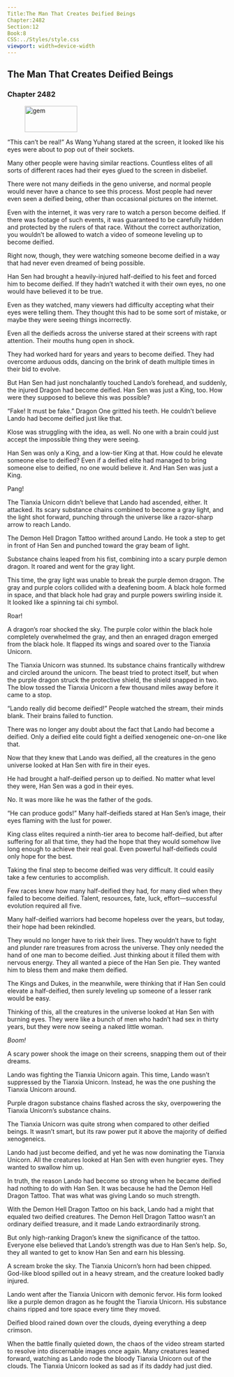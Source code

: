 ```yaml
---
Title:The Man That Creates Deified Beings 
Chapter:2482 
Section:12 
Book:8 
CSS:../Styles/style.css 
viewport: width=device-width
---
```

  
## The Man That Creates Deified Beings
### Chapter 2482
  
<figure>
	<img src="../Images/gem.gif" alt="gem" id="gem" width="120" height="60" />
</figure>
  

  
“This can’t be real!” As Wang Yuhang stared at the screen, it looked like his eyes were about to pop out of their sockets.

Many other people were having similar reactions. Countless elites of all sorts of different races had their eyes glued to the screen in disbelief.

There were not many deifieds in the geno universe, and normal people would never have a chance to see this process. Most people had never even seen a deified being, other than occasional pictures on the internet.

Even with the internet, it was very rare to watch a person become deified. If there was footage of such events, it was guaranteed to be carefully hidden and protected by the rulers of that race. Without the correct authorization, you wouldn’t be allowed to watch a video of someone leveling up to become deified.

Right now, though, they were watching someone become deified in a way that had never even dreamed of being possible.

Han Sen had brought a heavily-injured half-deified to his feet and forced him to become deified. If they hadn’t watched it with their own eyes, no one would have believed it to be true.

Even as they watched, many viewers had difficulty accepting what their eyes were telling them. They thought this had to be some sort of mistake, or maybe they were seeing things incorrectly.

Even all the deifieds across the universe stared at their screens with rapt attention. Their mouths hung open in shock.

They had worked hard for years and years to become deified. They had overcome arduous odds, dancing on the brink of death multiple times in their bid to evolve.

But Han Sen had just nonchalantly touched Lando’s forehead, and suddenly, the injured Dragon had become deified. Han Sen was just a King, too. How were they supposed to believe this was possible?

“Fake! It must be fake.” Dragon One gritted his teeth. He couldn’t believe Lando had become deified just like that.

Klose was struggling with the idea, as well. No one with a brain could just accept the impossible thing they were seeing.

Han Sen was only a King, and a low-tier King at that. How could he elevate someone else to deified? Even if a deified elite had managed to bring someone else to deified, no one would believe it. And Han Sen was just a King.

Pang!

The Tianxia Unicorn didn’t believe that Lando had ascended, either. It attacked. Its scary substance chains combined to become a gray light, and the light shot forward, punching through the universe like a razor-sharp arrow to reach Lando.

The Demon Hell Dragon Tattoo writhed around Lando. He took a step to get in front of Han Sen and punched toward the gray beam of light.

Substance chains leaped from his fist, combining into a scary purple demon dragon. It roared and went for the gray light.

This time, the gray light was unable to break the purple demon dragon. The gray and purple colors collided with a deafening boom. A black hole formed in space, and that black hole had gray and purple powers swirling inside it. It looked like a spinning tai chi symbol.

Roar!

A dragon’s roar shocked the sky. The purple color within the black hole completely overwhelmed the gray, and then an enraged dragon emerged from the black hole. It flapped its wings and soared over to the Tianxia Unicorn.

The Tianxia Unicorn was stunned. Its substance chains frantically withdrew and circled around the unicorn. The beast tried to protect itself, but when the purple dragon struck the protective shield, the shield snapped in two. The blow tossed the Tianxia Unicorn a few thousand miles away before it came to a stop.

“Lando really did become deified!” People watched the stream, their minds blank. Their brains failed to function.

There was no longer any doubt about the fact that Lando had become a deified. Only a deified elite could fight a deified xenogeneic one-on-one like that.

Now that they knew that Lando was deified, all the creatures in the geno universe looked at Han Sen with fire in their eyes.

He had brought a half-deified person up to deified. No matter what level they were, Han Sen was a god in their eyes.

No. It was more like he was the father of the gods.

“He can produce gods!” Many half-deifieds stared at Han Sen’s image, their eyes flaming with the lust for power.

King class elites required a ninth-tier area to become half-deified, but after suffering for all that time, they had the hope that they would somehow live long enough to achieve their real goal. Even powerful half-deifieds could only hope for the best.

Taking the final step to become deified was very difficult. It could easily take a few centuries to accomplish.

Few races knew how many half-deified they had, for many died when they failed to become deified. Talent, resources, fate, luck, effort—successful evolution required all five.

Many half-deified warriors had become hopeless over the years, but today, their hope had been rekindled.

They would no longer have to risk their lives. They wouldn’t have to fight and plunder rare treasures from across the universe. They only needed the hand of one man to become deified. Just thinking about it filled them with nervous energy. They all wanted a piece of the Han Sen pie. They wanted him to bless them and make them deified.

The Kings and Dukes, in the meanwhile, were thinking that if Han Sen could elevate a half-deified, then surely leveling up someone of a lesser rank would be easy.

Thinking of this, all the creatures in the universe looked at Han Sen with burning eyes. They were like a bunch of men who hadn’t had sex in thirty years, but they were now seeing a naked little woman.

*Boom!*

A scary power shook the image on their screens, snapping them out of their dreams.

Lando was fighting the Tianxia Unicorn again. This time, Lando wasn’t suppressed by the Tianxia Unicorn. Instead, he was the one pushing the Tianxia Unicorn around.

Purple dragon substance chains flashed across the sky, overpowering the Tianxia Unicorn’s substance chains.

The Tianxia Unicorn was quite strong when compared to other deified beings. It wasn’t smart, but its raw power put it above the majority of deified xenogeneics.

Lando had just become deified, and yet he was now dominating the Tianxia Unicorn. All the creatures looked at Han Sen with even hungrier eyes. They wanted to swallow him up.

In truth, the reason Lando had become so strong when he became deified had nothing to do with Han Sen. It was because he had the Demon Hell Dragon Tattoo. That was what was giving Lando so much strength.

With the Demon Hell Dragon Tattoo on his back, Lando had a might that equaled two deified creatures. The Demon Hell Dragon Tattoo wasn’t an ordinary deified treasure, and it made Lando extraordinarily strong.

But only high-ranking Dragon’s knew the significance of the tattoo. Everyone else believed that Lando’s strength was due to Han Sen’s help. So, they all wanted to get to know Han Sen and earn his blessing.

A scream broke the sky. The Tianxia Unicorn’s horn had been chipped. God-like blood spilled out in a heavy stream, and the creature looked badly injured.

Lando went after the Tianxia Unicorn with demonic fervor. His form looked like a purple demon dragon as he fought the Tianxia Unicorn. His substance chains ripped and tore space every time they moved.

Deified blood rained down over the clouds, dyeing everything a deep crimson.

When the battle finally quieted down, the chaos of the video stream started to resolve into discernable images once again. Many creatures leaned forward, watching as Lando rode the bloody Tianxia Unicorn out of the clouds. The Tianxia Unicorn looked as sad as if its daddy had just died.
